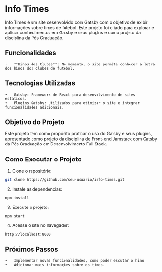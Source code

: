 # Info Times

Info Times é um site desenvolvido com Gatsby com o objetivo de exibir informações sobre times de futebol. Este projeto foi criado para explorar e aplicar conhecimentos em Gatsby e seus plugins e como projeto da disciplina da Pós Graduação.

## Funcionalidades

	•	**Hinos dos Clubes**: No momento, o site permite conhecer a letra dos hinos dos clubes de futebol.

## Tecnologias Utilizadas

	•	Gatsby: Framework de React para desenvolvimento de sites estáticos.
	•	Plugins Gatsby: Utilizados para otimizar o site e integrar funcionalidades adicionais.

## Objetivo do Projeto

Este projeto tem como propósito praticar o uso do Gatsby e seus plugins, apresentado como projeto da disciplina de Front-end Jamstack com Gatsby da Pós Graduação em Desenvolvimento Full Stack.

## Como Executar o Projeto

1. Clone o repositório: 
```bash
git clone https://github.com/seu-usuario/info-times.git
```

2. Instale as dependencias:
```bash
npm install
```

3. Execute o projeto:
```bash
npm start
```

4. Acesse o site no navegador:
```bash
http://localhost:8000
```

## Próximos Passos

	•	Implementar novas funcionalidades, como poder escutar o hino
	•	Adicionar mais informações sobre os times.
